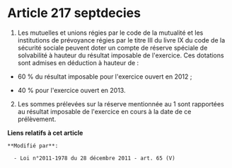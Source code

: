 # Article 217 septdecies

1. Les mutuelles et unions régies par le code de la mutualité et les institutions de prévoyance régies par le titre III du
livre IX du code de la sécurité sociale peuvent doter un compte de réserve spéciale de solvabilité à hauteur du résultat
imposable de l'exercice. Ces dotations sont admises en déduction à hauteur de :

- 60 % du résultat imposable pour l'exercice ouvert en 2012 ;

- 40 % pour l'exercice ouvert en 2013.

2. Les sommes prélevées sur la réserve mentionnée au 1 sont rapportées au résultat imposable de l'exercice en cours à la date
de ce prélèvement.

**Liens relatifs à cet article**

	**Modifié par**:

	  - Loi n°2011-1978 du 28 décembre 2011 - art. 65 (V)
